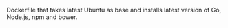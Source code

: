 Dockerfile that takes latest Ubuntu as base and installs latest version of Go, Node.js, npm and
bower.
